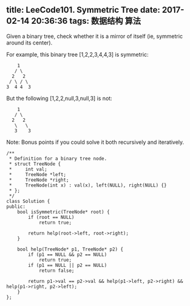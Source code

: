 title: LeeCode101. Symmetric Tree
date: 2017-02-14 20:36:36
tags: 数据结构 算法
---

Given a binary tree, check whether it is a mirror of itself (ie, symmetric around its center).

For example, this binary tree [1,2,2,3,4,4,3] is symmetric:

```
    1
   / \
  2   2
 / \ / \
3  4 4  3
```

But the following [1,2,2,null,3,null,3] is not:

```
    1
   / \
  2   2
   \   \
   3    3
```

Note:
Bonus points if you could solve it both recursively and iteratively.


```
/**
 * Definition for a binary tree node.
 * struct TreeNode {
 *     int val;
 *     TreeNode *left;
 *     TreeNode *right;
 *     TreeNode(int x) : val(x), left(NULL), right(NULL) {}
 * };
 */
class Solution {
public:
    bool isSymmetric(TreeNode* root) {
        if (root == NULL)
            return true; 
        
        return help(root->left, root->right);
    }
    
    bool help(TreeNode* p1, TreeNode* p2) {
        if (p1 == NULL && p2 == NULL)
            return true;
        if (p1 == NULL || p2 == NULL)
            return false;
        
        return p1->val == p2->val && help(p1->left, p2->right) && help(p1->right, p2->left);
    }
};
```